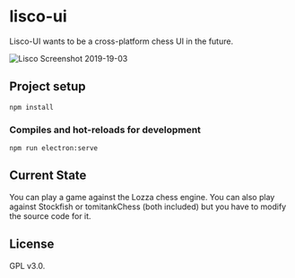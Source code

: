 # lisco-ui

Lisco-UI wants to be a cross-platform chess UI in the future.

![Lisco Screenshot 2019-19-03](http://www.guido-flohr.net/assets/images/lisco/screenshot-2019-03-19.png)

## Project setup
```
npm install
```

### Compiles and hot-reloads for development
```
npm run electron:serve
```

## Current State

You can play a game against the Lozza chess engine. You can also play against Stockfish or tomitankChess (both included) but you have to modify the source code for it.

## License 

GPL v3.0.
